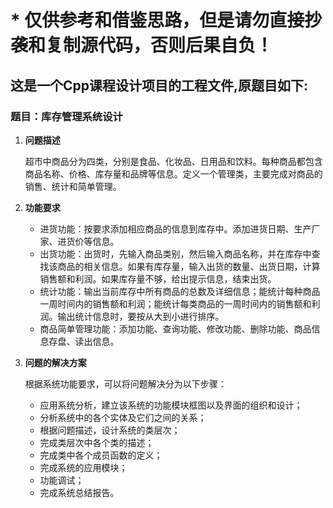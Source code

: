 # * 仅供参考和借鉴思路，但是请勿直接抄袭和复制源代码，否则后果自负！

## 这是一个Cpp课程设计项目的工程文件,原题目如下:  
### 题目：库存管理系统设计

1. **问题描述**

    超市中商品分为四类，分别是食品、化妆品、日用品和饮料。每种商品都包含商品名称、价格、库存量和品牌等信息。定义一个管理类，主要完成对商品的销售、统计和简单管理。

2. **功能要求**

    - 进货功能：按要求添加相应商品的信息到库存中。添加进货日期、生产厂家、进货价等信息。
    - 出货功能：出货时，先输入商品类别，然后输入商品名称，并在库存中查找该商品的相关信息。如果有库存量，输入出货的数量、出货日期，计算销售额和利润。如果库存量不够，给出提示信息，结束出货。
    - 统计功能：输出当前库存中所有商品的总数及详细信息；能统计每种商品一周时间内的销售额和利润；能统计每类商品的一周时间内的销售额和利润。输出统计信息时，要按从大到小进行排序。
    - 商品简单管理功能：添加功能、查询功能、修改功能、删除功能、商品信息存盘、读出信息。

3. **问题的解决方案**

    根据系统功能要求，可以将问题解决分为以下步骤：
    - 应用系统分析，建立该系统的功能模块框图以及界面的组织和设计；
    - 分析系统中的各个实体及它们之间的关系；
    - 根据问题描述，设计系统的类层次；
    - 完成类层次中各个类的描述；
    - 完成类中各个成员函数的定义；
    - 完成系统的应用模块；
    - 功能调试；
    - 完成系统总结报告。
